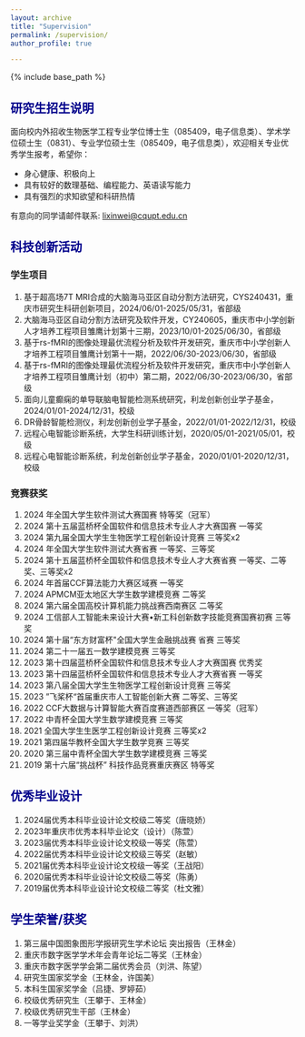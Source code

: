 ```yaml
---
layout: archive
title: "Supervision"
permalink: /supervision/
author_profile: true

---
```


{% include base_path %}

## <font color=DarkBlue>研究生招生说明</font>

面向校内外招收生物医学工程专业学位博士生（085409，电子信息类）、学术学位硕士生（0831）、专业学位硕士生（085409，电子信息类），欢迎相关专业优秀学生报考，希望你：

- 身心健康、积极向上
- 具有较好的数理基础、编程能力、英语读写能力
- 具有强烈的求知欲望和科研热情

有意向的同学请邮件联系: lixinwei@cqupt.edu.cn

## <font color=DarkBlue>科技创新活动</font>

### 学生项目

1. 基于超高场7T MRI合成的大脑海马亚区自动分割方法研究，CYS240431，重庆市研究生科研创新项目，2024/06/01-2025/05/31，省部级
2. 大脑海马亚区自动分割方法研究及软件开发，CY240605，重庆市中小学创新人才培养工程项目雏鹰计划第十三期，2023/10/01-2025/06/30，省部级
3. 基于rs-fMRI的图像处理最优流程分析及软件开发研究，重庆市中小学创新人才培养工程项目雏鹰计划第十一期，2022/06/30-2023/06/30，省部级
4. 基于rs-fMRI的图像处理最优流程分析及软件开发研究，重庆市中小学创新人才培养工程项目雏鹰计划（初中）第二期，2022/06/30-2023/06/30，省部级
5. 面向儿童癫痫的单导联脑电智能检测系统研究，利龙创新创业学子基金，2024/01/01-2024/12/31，校级
6. DR骨龄智能检测仪，利龙创新创业学子基金，2022/01/01-2022/12/31，校级
7. 远程心电智能诊断系统，大学生科研训练计划，2020/05/01-2021/05/01，校级
8. 远程心电智能诊断系统，利龙创新创业学子基金，2020/01/01-2020/12/31，校级

### 竞赛获奖

1. 2024 年全国大学生软件测试大赛国赛 特等奖（冠军）
3. 2024 第十五届蓝桥杯全国软件和信息技术专业人才大赛国赛 一等奖
4. 2024 第九届全国大学生生物医学工程创新设计竞赛 三等奖x2
4. 2024 年全国大学生软件测试大赛省赛 一等奖、三等奖
5. 2024 第十五届蓝桥杯全国软件和信息技术专业人才大赛省赛 一等奖、二等奖、三等奖x2
6. 2024 年首届CCF算法能力大赛区域赛 一等奖
7. 2024 APMCM亚太地区大学生数学建模竞赛 二等奖
8. 2024 第六届全国高校计算机能力挑战赛西南赛区 二等奖
9. 2024 工信部人工智能未来设计大赛•新工科创新数字技能竞赛国赛初赛 三等奖
10. 2024 第十届“东方财富杯"全国大学生金融挑战赛 省赛 三等奖
11. 2024 第二十一届五一数学建模竞赛 三等奖
12. 2023 第十四届蓝桥杯全国软件和信息技术专业人才大赛国赛 优秀奖
13. 2023 第十四届蓝桥杯全国软件和信息技术专业人才大赛省赛 一等奖
14. 2023 第八届全国大学生生物医学工程创新设计竞赛 三等奖
15. 2023  ”飞桨杯“首届重庆市人工智能创新大赛 二等奖、三等奖
16. 2022 CCF大数据与计算智能大赛百度赛道西部赛区 一等奖（冠军）
17. 2022 中青杯全国大学生数学建模竞赛 三等奖
18. 2021 全国大学生生医学工程创新设计竞赛 三等奖x2
19. 2021 第四届华教杯全国大学生数学竞赛 三等奖
20. 2020 第三届中青杯全国大学生数学建模竞赛 三等奖
21. 2019 第十六届“挑战杯” 科技作品竞赛重庆赛区 特等奖

## <font color=DarkBlue>优秀毕业设计</font>

1. 2024届优秀本科毕业设计论文校级二等奖（唐晓娇）
2. 2023年重庆市优秀本科毕业论文（设计）（陈萱）
3. 2023届优秀本科毕业设计论文校级一等奖（陈萱）
4. 2022届优秀本科毕业设计论文校级三等奖（赵敏）
5. 2021届优秀本科毕业设计论文校级一等奖（王战阳）
6. 2020届优秀本科毕业设计论文校级二等奖（陈勇）
7. 2019届优秀本科毕业设计论文校级二等奖（杜文雅）

## <font color=DarkBlue>学生荣誉/获奖</font>

1. 第三届中国图象图形学报研究生学术论坛 突出报告（王林金）
2. 重庆市数字医学学术年会青年论坛二等奖（王林金）
3. 重庆市数字医学学会第二届优秀会员（刘洪、陈望）
4. 研究生国家奖学金（王林金，许国美）
5. 本科生国家奖学金（吕捷、罗婷茹）
6. 校级优秀研究生（王攀于、王林金）
7. 校级优秀研究生干部（王林金）
8. 一等学业奖学金（王攀于、刘洪）

